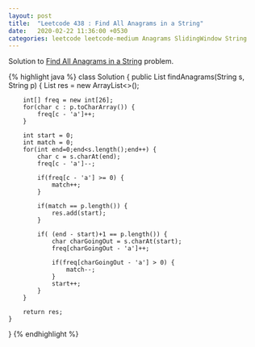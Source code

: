 ```yaml
---
layout: post
title:  "Leetcode 438 : Find All Anagrams in a String"
date:   2020-02-22 11:36:00 +0530
categories: leetcode leetcode-medium Anagrams SlidingWindow String
---
```


Solution to [Find All Anagrams in a String][leetcode] problem.

{% highlight java %}
class Solution {
    public List<Integer> findAnagrams(String s, String p) {
        List<Integer> res = new ArrayList<>();
        
        int[] freq = new int[26];
        for(char c : p.toCharArray()) {
            freq[c - 'a']++;
        }
        
        int start = 0;
        int match = 0;
        for(int end=0;end<s.length();end++) {
            char c = s.charAt(end);
            freq[c - 'a']--;
            
            if(freq[c - 'a'] >= 0) {
                match++;
            }
            
            if(match == p.length()) {
                res.add(start);
            }
            
            if( (end - start)+1 == p.length()) {
                char charGoingOut = s.charAt(start);
                freq[charGoingOut - 'a']++;
                
                if(freq[charGoingOut - 'a'] > 0) {
                	match--;
                }
                start++;
            }
        }
        
        return res;
    }
}
{% endhighlight %}

[leetcode]: https://leetcode.com/problems/find-all-anagrams-in-a-string/
